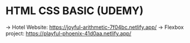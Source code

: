 # HTML CSS BASIC (UDEMY)
-> Hotel Website:   https://joyful-arithmetic-7f04bc.netlify.app/
-> Flexbox project: https://playful-phoenix-41d0aa.netlify.app/
